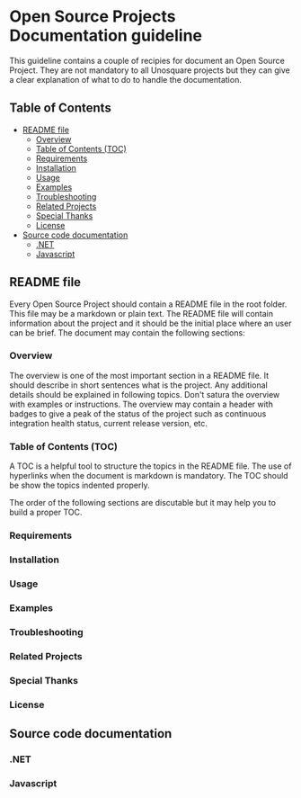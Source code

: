 # Open Source Projects Documentation guideline

This guideline contains a couple of recipies for document an Open Source Project. They are not mandatory to all Unosquare projects but they can give a clear explanation of what to do to handle the documentation.

## Table of Contents

* [README file](#readme-file)
  * [Overview](#overview)
  * [Table of Contents (TOC)](#table-of-contents-toc)
  * [Requirements](#requirements)
  * [Installation](#installation)
  * [Usage](#usage)
  * [Examples](#examples)
  * [Troubleshooting](#troubleshooting)
  * [Related Projects](#related-projects)
  * [Special Thanks](#special-thanks)
  * [License](#license)
* [Source code documentation](#source-code-documentation)
  * [.NET](#net)
  * [Javascript](#javascript)
  
## README file

Every Open Source Project should contain a README file in the root folder. This file may be a markdown or plain text. The README file will contain information about the project and it should be the initial place where an user can be brief. The document may contain the following sections:

### Overview

The overview is one of the most important section in a README file. It should describe in short sentences what is the project. Any additional details should be explained in following topics. Don't satura the overview with examples or instructions. The overview may contain a header with badges to give a peak of the status of the project such as continuous integration health status, current release version, etc.

### Table of Contents (TOC)

A TOC is a helpful tool to structure the topics in the README file. The use of hyperlinks when the document is markdown is mandatory. The TOC should be show the topics indented properly. 

The order of the following sections are discutable but it may help you to build a proper TOC.

### Requirements

### Installation

### Usage

### Examples

### Troubleshooting

### Related Projects

### Special Thanks

### License

## Source code documentation

### .NET

### Javascript
